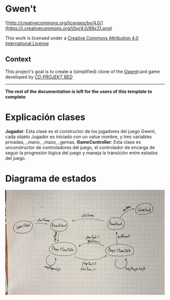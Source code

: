 # Gwen't

![http://creativecommons.org/licenses/by/4.0/](https://i.creativecommons.org/l/by/4.0/88x31.png)

This work is licensed under a
[Creative Commons Attribution 4.0 International License](http://creativecommons.org/licenses/by/4.0/)

Context
-------

This project's goal is to create a (simplified) clone of the
[_Gwent_](https://www.playgwent.com/en)card game developed by [_CD PROJEKT RED_](https://cdprojektred.com/en/)

---

**The rest of the documentation is left for the users of this template to complete**
# Explicación clases
**Jugador**: Esta clase es el constructor de los jugadores del juego Gwent, cada objeto Jugador es iniciado con un value nombre, y tres variables privadas, _mano, _mazo, _gemas.
**GameController**: Esta clase es unconstructor de controladores del juego, el controlador de encarga de seguir la progresión lógica del juego y maneja la transición entre
estados del juego.
# Diagrama de estados
![Diagrama de estados](docs/estados.jpg)
